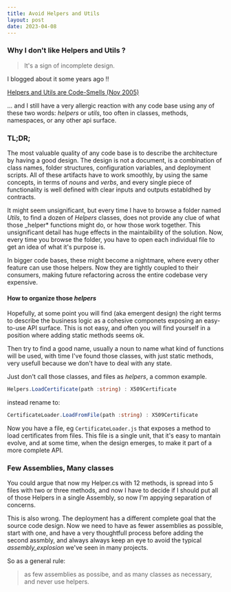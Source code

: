```yaml
---
title: Avoid Helpers and Utils
layout: post
date: 2023-04-08
---
```


### Why I don't like Helpers and Utils ?

> It's a sign of incomplete design.

I blogged about it some years ago !! 

[Helpers and Utils are Code-Smells (Nov 2005)](https://learn.microsoft.com/en-us/archive/blogs/rido/helpers-and-utils-are-codesmells)


... and I still have a very allergic reaction with any code base using any of these two words: _helpers_ or _utils_, too often in classes, methods, namespaces, or any other api surface.


### TL;DR;

The most valuable quality of any code base is to describe the architecture by having a good design. The design is not a document, is a combination of class names, folder structures, configuration variables, and deployment scripts. All of these artifacts have to work smoothly, by using the same concepts, in terms of _nouns_ and _verbs_, and every single piece of functionality is well defined with clear inputs and outputs establdhed by contracts.

It might seem unsignificant, but every time I have to browse a folder named _Utils_, to find a dozen of _Helpers_ classes, does not provide any clue of what those _helper* functions might do, or how those work together. This unsignificant detail has huge effects in the maintaibility of the solution. Now, every time you browse the folder, you have to open each individual file to get an idea of what it's purpose is.

In bigger code bases, these might become a nightmare, where every other feature can use those helpers. Now they are tightly coupled to their consumers, making future refactoring across the entire codebase very expensive.

#### How to organize those _helpers_

Hopefully, at some point you will find (aka emergent design) the right terms to describe the business logic as a cohesive componets exposing an easy-to-use API surface. This is not easy, and often you will find yourself in a position where adding static methods seems ok.

Then try to find a good name, usually a noun to name what kind of functions will be used, with time I've found those classes, with just static methods, very usefull because we don't have to deal with any state.

Just don't call those classes, and files as _helpers_, a common example.

```ts
Helpers.LoadCertificate(path :string) : X509Certificate
```

instead rename to:

```ts
CertificateLoader.LoadFromFile(path :string) : X509Certificate
```

Now you have a file, eg `CertificateLoader.js` that exposes a method to load certificates from files. This file is a single unit, that it's easy to mantain evolve, and at some time, when the design emerges, to make it part of a more complete API. 

### Few Assemblies, Many classes

You could argue that now my Helper.cs with 12 methods, is spread into 5 files with two or three methods, and now I have to decide if I should put all of those Helpers in a single Assembly, so now I'm appying separation of concerns.

This is also wrong. The deployment has a different complete goal that the source code design. Now we need to have as fewer assemblies as possible, start with one, and have a very thoughtfull process before adding the second assmbly, and always always keep an eye to avoid the typical _assembly_explosion_ we've seen in many projects.

So as a general rule:

> as few assemblies as possibe, and as many classes as necessary, and never use helpers.

